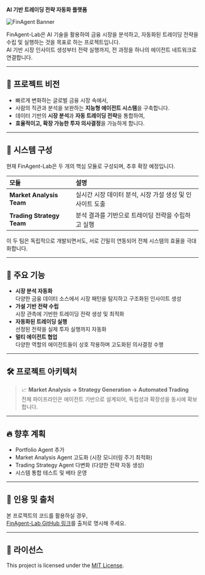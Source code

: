 **AI 기반 트레이딩 전략 자동화 플랫폼**

![FinAgent Banner](https://github.com/user-attachments/assets/f9ab1fec-2f29-421d-9575-1221a6d9810b)


FinAgent-Lab은 AI 기술을 활용하여 금융 시장을 분석하고, 자동화된 트레이딩 전략을 수립 및 실행하는 것을 목표로 하는 프로젝트입니다.  
AI 기반 시장 인사이트 생성부터 전략 실행까지, 전 과정을 하나의 에이전트 네트워크로 연결합니다.

---

## 🚀 프로젝트 비전

- 빠르게 변화하는 글로벌 금융 시장 속에서,  
- 사람의 직관과 분석을 보완하는 **지능형 에이전트 시스템**을 구축합니다.  
- 데이터 기반의 **시장 분석**과 **자동 트레이딩 전략**을 통합하여,  
- **효율적이고, 확장 가능한 투자 의사결정**을 가능하게 합니다.

---

## 🧩 시스템 구성

현재 FinAgent-Lab은 두 개의 핵심 모듈로 구성되며, 추후 확장 예정입니다.

| 모듈 | 설명 |
|:----|:-----|
| **Market Analysis Team** | 실시간 시장 데이터 분석, 시장 가설 생성 및 인사이트 도출 |
| **Trading Strategy Team** | 분석 결과를 기반으로 트레이딩 전략을 수립하고 실행 |

이 두 팀은 독립적으로 개발되면서도, 서로 긴밀히 연동되어 전체 시스템의 효율을 극대화합니다.

---

## 🌟 주요 기능

- **시장 분석 자동화**  
  다양한 금융 데이터 소스에서 시장 패턴을 탐지하고 구조화된 인사이트 생성
- **가설 기반 전략 수립**  
  시장 관측에 기반한 트레이딩 전략 생성 및 최적화
- **자동화된 트레이딩 실행**  
  선정된 전략을 실제 투자 실행까지 자동화
- **멀티 에이전트 협업**  
  다양한 역할의 에이전트들이 상호 작용하며 고도화된 의사결정 수행

---

## 🛠️ 프로젝트 아키텍처

> 📈 **Market Analysis → Strategy Generation → Automated Trading**  
> 전체 파이프라인은 에이전트 기반으로 설계되어, 독립성과 확장성을 동시에 확보합니다.

---

## 🔥 향후 계획

- Portfolio Agent 추가
- Market Analysis Agent 고도화 (시장 모니터링 주기 최적화)
- Trading Strategy Agent 다변화 (다양한 전략 자동 생성)
- 시스템 통합 테스트 및 베타 운영

---

## 📎 인용 및 출처

본 프로젝트의 코드를 활용하실 경우,  
[FinAgent-Lab GitHub 링크](https://github.com/FinAgent-Lab)를 출처로 명시해 주세요.

---

## 📜 라이선스

This project is licensed under the [MIT License](LICENSE).

